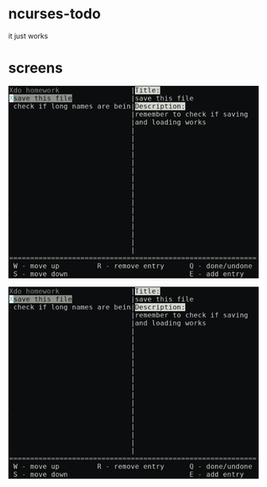 # ncurses-todo
it just works

# screens

![Entry list](https://github.com/rlyfow/ncurses-todo/blob/master/screen1.png?raw=true)

![Adding new entry](https://github.com/rlyfow/ncurses-todo/blob/master/screen1.png?raw=true)
